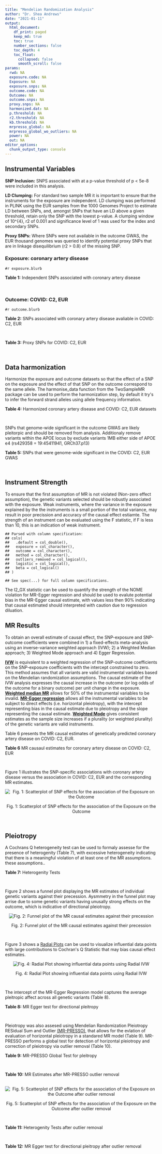 ```yaml
---
title: "Mendelian Randomization Analysis"
author: "Dr. Shea Andrews"
date: "2021-01-11"
output:
  html_document:
    df_print: paged
    keep_md: true
    toc: true
    number_sections: false
    toc_depth: 4
    toc_float:
      collapsed: false
      smooth_scroll: false
params:
  rwd: NA
  exposure.code: NA
  Exposure: NA
  exposure.snps: NA
  outcome.code: NA
  Outcome: NA
  outcome.snps: NA
  proxy.snps: NA
  harmonized.dat: NA
  p.threshold: NA
  r2.threshold: NA
  kb.threshold: NA
  mrpresso_global: NA
  mrpresso_global_wo_outliers: NA
  power: NA
  out: NA
editor_options:
  chunk_output_type: console
---
```







## Instrumental Variables
**SNP Inclusion:** SNPS associated with at a p-value threshold of p < 5e-8 were included in this analysis.
<br>

**LD Clumping:** For standard two sample MR it is important to ensure that the instruments for the exposure are independent. LD clumping was performed in PLINK using the EUR samples from the 1000 Genomes Project to estimate LD between SNPs, and, amongst SNPs that have an LD above a given threshold, retain only the SNP with the lowest p-value. A clumping window of 10^{4}, r2 of 0.001 and significance level of 1 was used for the index and secondary SNPs.
<br>

**Proxy SNPs:** Where SNPs were not available in the outcome GWAS, the EUR thousand genomes was queried to identify potential proxy SNPs that are in linkage disequilibrium (r2 > 0.8) of the missing SNP.
<br>

### Exposure: coronary artery disease
`#r exposure.blurb`
<br>

**Table 1:** Independent SNPs associated with coronary artery disease
<div data-pagedtable="false">
  <script data-pagedtable-source type="application/json">
{"columns":[{"label":["SNP"],"name":[1],"type":["chr"],"align":["left"]},{"label":["CHROM"],"name":[2],"type":["dbl"],"align":["right"]},{"label":["POS"],"name":[3],"type":["dbl"],"align":["right"]},{"label":["REF"],"name":[4],"type":["chr"],"align":["left"]},{"label":["ALT"],"name":[5],"type":["chr"],"align":["left"]},{"label":["AF"],"name":[6],"type":["dbl"],"align":["right"]},{"label":["BETA"],"name":[7],"type":["dbl"],"align":["right"]},{"label":["SE"],"name":[8],"type":["dbl"],"align":["right"]},{"label":["Z"],"name":[9],"type":["dbl"],"align":["right"]},{"label":["P"],"name":[10],"type":["dbl"],"align":["right"]},{"label":["N"],"name":[11],"type":["dbl"],"align":["right"]},{"label":["TRAIT"],"name":[12],"type":["chr"],"align":["left"]}],"data":[{"1":"rs9970807","2":"1","3":"56965664","4":"C","5":"T","6":"0.084903","7":"-0.125750","8":"0.0166950","9":"-7.532200","10":"5.00e-14","11":"184305","12":"coronary_artery_disease"},{"1":"rs7528419","2":"1","3":"109817192","4":"A","5":"G","6":"0.214180","7":"-0.114530","8":"0.0114820","9":"-9.974740","10":"1.97e-23","11":"184305","12":"coronary_artery_disease"},{"1":"rs6689306","2":"1","3":"154395946","4":"A","5":"G","6":"0.552455","7":"-0.056012","8":"0.0094061","9":"-5.954859","10":"2.60e-09","11":"184305","12":"coronary_artery_disease"},{"1":"rs67180937","2":"1","3":"222823743","4":"T","5":"G","6":"0.663052","7":"0.078807","8":"0.0110551","9":"7.128565","10":"1.01e-12","11":"184305","12":"coronary_artery_disease"},{"1":"rs16986953","2":"2","3":"19942473","4":"G","5":"A","6":"0.104706","7":"0.085160","8":"0.0150265","9":"5.667320","10":"1.45e-08","11":"184305","12":"coronary_artery_disease"},{"1":"rs515135","2":"2","3":"21286057","4":"T","5":"C","6":"0.791985","7":"0.067499","8":"0.0121924","9":"5.536154","10":"3.09e-08","11":"184305","12":"coronary_artery_disease"},{"1":"rs7568458","2":"2","3":"85788175","4":"T","5":"A","6":"0.448518","7":"0.059618","8":"0.0095093","9":"6.269440","10":"3.62e-10","11":"184305","12":"coronary_artery_disease"},{"1":"rs17678683","2":"2","3":"145286559","4":"T","5":"G","6":"0.087681","7":"0.098786","8":"0.0166548","9":"5.931380","10":"3.00e-09","11":"184305","12":"coronary_artery_disease"},{"1":"rs115654617","2":"2","3":"203893999","4":"C","5":"A","6":"0.106962","7":"0.137846","8":"0.0158314","9":"8.707130","10":"3.12e-18","11":"184305","12":"coronary_artery_disease"},{"1":"rs1199338","2":"3","3":"138087467","4":"A","5":"C","6":"0.161866","7":"0.073596","8":"0.0124987","9":"5.888290","10":"3.90e-09","11":"184305","12":"coronary_artery_disease"},{"1":"rs17087335","2":"4","3":"57838583","4":"G","5":"T","6":"0.214637","7":"0.060764","8":"0.0111159","9":"5.466400","10":"4.59e-08","11":"184305","12":"coronary_artery_disease"},{"1":"rs4593108","2":"4","3":"148281001","4":"C","5":"G","6":"0.204651","7":"-0.070830","8":"0.0115558","9":"-6.129390","10":"8.82e-10","11":"184305","12":"coronary_artery_disease"},{"1":"rs9349379","2":"6","3":"12903957","4":"A","5":"G","6":"0.431606","7":"0.131836","8":"0.0096527","9":"13.657900","10":"1.81e-42","11":"184305","12":"coronary_artery_disease"},{"1":"rs56336142","2":"6","3":"39134099","4":"T","5":"C","6":"0.192738","7":"-0.066813","8":"0.0118763","9":"-5.625740","10":"1.85e-08","11":"184305","12":"coronary_artery_disease"},{"1":"rs12202017","2":"6","3":"134173151","4":"A","5":"G","6":"0.300047","7":"-0.066813","8":"0.0099612","9":"-6.707320","10":"1.98e-11","11":"184305","12":"coronary_artery_disease"},{"1":"rs9457927","2":"6","3":"160910282","4":"A","5":"G","6":"0.018743","7":"0.357354","8":"0.0373549","9":"9.566460","10":"1.11e-21","11":"184305","12":"coronary_artery_disease"},{"1":"rs55730499","2":"6","3":"161005610","4":"C","5":"T","6":"0.056243","7":"0.316641","8":"0.0242403","9":"13.062600","10":"5.39e-39","11":"184305","12":"coronary_artery_disease"},{"1":"rs2107595","2":"7","3":"19049388","4":"G","5":"A","6":"0.200470","7":"0.073415","8":"0.0112951","9":"6.499720","10":"8.05e-11","11":"184305","12":"coronary_artery_disease"},{"1":"rs11556924","2":"7","3":"129663496","4":"C","5":"T","6":"0.313325","7":"-0.072569","8":"0.0110605","9":"-6.561100","10":"5.34e-11","11":"184305","12":"coronary_artery_disease"},{"1":"rs3918226","2":"7","3":"150690176","4":"C","5":"T","6":"0.064515","7":"0.133315","8":"0.0221275","9":"6.024860","10":"1.69e-09","11":"184305","12":"coronary_artery_disease"},{"1":"rs2891168","2":"9","3":"22098619","4":"A","5":"G","6":"0.488668","7":"0.193401","8":"0.0091877","9":"21.050000","10":"2.29e-98","11":"184305","12":"coronary_artery_disease"},{"1":"rs2519093","2":"9","3":"136141870","4":"C","5":"T","6":"0.190872","7":"0.079704","8":"0.0117524","9":"6.781930","10":"1.19e-11","11":"184305","12":"coronary_artery_disease"},{"1":"rs2487928","2":"10","3":"30323892","4":"G","5":"A","6":"0.418221","7":"0.062633","8":"0.0095049","9":"6.589550","10":"4.41e-11","11":"184305","12":"coronary_artery_disease"},{"1":"rs1870634","2":"10","3":"44480811","4":"T","5":"G","6":"0.637485","7":"0.075878","8":"0.0097113","9":"7.813372","10":"5.55e-15","11":"184305","12":"coronary_artery_disease"},{"1":"rs1412444","2":"10","3":"91002927","4":"C","5":"T","6":"0.369131","7":"0.066812","8":"0.0096809","9":"6.901420","10":"5.15e-12","11":"184305","12":"coronary_artery_disease"},{"1":"rs11191416","2":"10","3":"104604916","4":"T","5":"G","6":"0.127470","7":"-0.079249","8":"0.0135252","9":"-5.859360","10":"4.65e-09","11":"184305","12":"coronary_artery_disease"},{"1":"rs10840293","2":"11","3":"9751196","4":"G","5":"A","6":"0.549821","7":"0.054714","8":"0.0096190","9":"5.688117","10":"1.28e-08","11":"184305","12":"coronary_artery_disease"},{"1":"rs2128739","2":"11","3":"103673277","4":"A","5":"C","6":"0.676464","7":"-0.065565","8":"0.0100568","9":"-6.519469","10":"7.05e-11","11":"184305","12":"coronary_artery_disease"},{"1":"rs2681472","2":"12","3":"90008959","4":"A","5":"G","6":"0.201306","7":"0.074114","8":"0.0113331","9":"6.539610","10":"6.17e-11","11":"184305","12":"coronary_artery_disease"},{"1":"rs11065979","2":"12","3":"112059557","4":"C","5":"T","6":"0.365499","7":"0.068556","8":"0.0107672","9":"6.367110","10":"1.93e-10","11":"184305","12":"coronary_artery_disease"},{"1":"rs11838776","2":"13","3":"111040681","4":"G","5":"A","6":"0.263277","7":"0.068566","8":"0.0107552","9":"6.375150","10":"1.83e-10","11":"184305","12":"coronary_artery_disease"},{"1":"rs10139550","2":"14","3":"100145710","4":"C","5":"G","6":"0.423033","7":"0.055380","8":"0.0097569","9":"5.675980","10":"1.38e-08","11":"184305","12":"coronary_artery_disease"},{"1":"rs56062135","2":"15","3":"67455630","4":"C","5":"T","6":"0.205729","7":"-0.069743","8":"0.0118937","9":"-5.863860","10":"4.52e-09","11":"184305","12":"coronary_artery_disease"},{"1":"rs4468572","2":"15","3":"79124475","4":"T","5":"C","6":"0.585831","7":"0.077234","8":"0.0095277","9":"8.106259","10":"4.44e-16","11":"184305","12":"coronary_artery_disease"},{"1":"rs8042271","2":"15","3":"89574218","4":"G","5":"A","6":"0.097718","7":"-0.096711","8":"0.0175662","9":"-5.505516","10":"3.68e-08","11":"184305","12":"coronary_artery_disease"},{"1":"rs7212798","2":"17","3":"59013488","4":"T","5":"C","6":"0.146516","7":"0.079961","8":"0.0142216","9":"5.622500","10":"1.88e-08","11":"184305","12":"coronary_artery_disease"},{"1":"rs663129","2":"18","3":"57838401","4":"G","5":"A","6":"0.256835","7":"0.058163","8":"0.0105173","9":"5.530220","10":"3.20e-08","11":"184305","12":"coronary_artery_disease"},{"1":"rs56289821","2":"19","3":"11188247","4":"G","5":"A","6":"0.100378","7":"-0.133610","8":"0.0170415","9":"-7.840270","10":"4.44e-15","11":"184305","12":"coronary_artery_disease"},{"1":"rs4420638","2":"19","3":"45422946","4":"A","5":"G","6":"0.166036","7":"0.091906","8":"0.0140977","9":"6.519220","10":"7.07e-11","11":"184305","12":"coronary_artery_disease"},{"1":"rs28451064","2":"21","3":"35593827","4":"G","5":"A","6":"0.121186","7":"0.127571","8":"0.0159520","9":"7.997180","10":"1.33e-15","11":"184305","12":"coronary_artery_disease"},{"1":"rs180803","2":"22","3":"24658858","4":"G","5":"T","6":"0.029268","7":"-0.180923","8":"0.0283062","9":"-6.391639","10":"1.64e-10","11":"184305","12":"coronary_artery_disease"}],"options":{"columns":{"min":{},"max":[10]},"rows":{"min":[10],"max":[10]},"pages":{}}}
  </script>
</div>
<br>

### Outcome: COVID: C2, EUR
`#r outcome.blurb`
<br>

**Table 2:** SNPs associated with coronary artery disease avaliable in COVID: C2, EUR
<div data-pagedtable="false">
  <script data-pagedtable-source type="application/json">
{"columns":[{"label":["SNP"],"name":[1],"type":["chr"],"align":["left"]},{"label":["CHROM"],"name":[2],"type":["dbl"],"align":["right"]},{"label":["POS"],"name":[3],"type":["dbl"],"align":["right"]},{"label":["REF"],"name":[4],"type":["chr"],"align":["left"]},{"label":["ALT"],"name":[5],"type":["chr"],"align":["left"]},{"label":["AF"],"name":[6],"type":["dbl"],"align":["right"]},{"label":["BETA"],"name":[7],"type":["dbl"],"align":["right"]},{"label":["SE"],"name":[8],"type":["dbl"],"align":["right"]},{"label":["Z"],"name":[9],"type":["dbl"],"align":["right"]},{"label":["P"],"name":[10],"type":["dbl"],"align":["right"]},{"label":["N"],"name":[11],"type":["dbl"],"align":["right"]},{"label":["TRAIT"],"name":[12],"type":["chr"],"align":["left"]}],"data":[{"1":"rs9970807","2":"1","3":"56965664","4":"C","5":"T","6":"0.09573","7":"-0.0244900","8":"0.0140040","9":"-1.7487861","10":"8.034e-02","11":"1683769","12":"COVID_C2__EUR"},{"1":"rs7528419","2":"1","3":"109817192","4":"A","5":"G","6":"0.22200","7":"-0.0027141","8":"0.0097012","9":"-0.2797695","10":"7.797e-01","11":"1683410","12":"COVID_C2__EUR"},{"1":"rs6689306","2":"1","3":"154395946","4":"A","5":"G","6":"0.56600","7":"-0.0089019","8":"0.0083456","9":"-1.0666579","10":"2.861e-01","11":"1667735","12":"COVID_C2__EUR"},{"1":"rs67180937","2":"1","3":"222823743","4":"T","5":"G","6":"0.72280","7":"0.0136490","8":"0.0101210","9":"1.3485822","10":"1.775e-01","11":"959097","12":"COVID_C2__EUR"},{"1":"rs16986953","2":"2","3":"19942473","4":"G","5":"A","6":"0.07387","7":"-0.0126560","8":"0.0155060","9":"-0.8162002","10":"4.144e-01","11":"1683410","12":"COVID_C2__EUR"},{"1":"rs515135","2":"2","3":"21286057","4":"T","5":"C","6":"0.81600","7":"-0.0231590","8":"0.0103770","9":"-2.2317626","10":"2.563e-02","11":"1673354","12":"COVID_C2__EUR"},{"1":"rs7568458","2":"2","3":"85788175","4":"T","5":"A","6":"0.44710","7":"-0.0132880","8":"0.0080549","9":"-1.6496791","10":"9.900e-02","11":"1683768","12":"COVID_C2__EUR"},{"1":"rs17678683","2":"2","3":"145286559","4":"T","5":"G","6":"0.10100","7":"0.0105430","8":"0.0138920","9":"0.7589260","10":"4.479e-01","11":"1683769","12":"COVID_C2__EUR"},{"1":"rs115654617","2":"2","3":"203893999","4":"C","5":"A","6":"0.12720","7":"-0.0134730","8":"0.0120570","9":"-1.1174421","10":"2.638e-01","11":"1683769","12":"COVID_C2__EUR"},{"1":"rs1199338","2":"3","3":"138087467","4":"A","5":"C","6":"0.16190","7":"-0.0068425","8":"0.0109110","9":"-0.6271194","10":"5.306e-01","11":"1683769","12":"COVID_C2__EUR"},{"1":"rs17087335","2":"4","3":"57838583","4":"G","5":"T","6":"0.20710","7":"-0.0018622","8":"0.0101350","9":"-0.1837395","10":"8.542e-01","11":"1683410","12":"COVID_C2__EUR"},{"1":"rs4593108","2":"4","3":"148281001","4":"C","5":"G","6":"0.17790","7":"-0.0100470","8":"0.0108200","9":"-0.9285582","10":"3.531e-01","11":"1673713","12":"COVID_C2__EUR"},{"1":"rs9349379","2":"6","3":"12903957","4":"A","5":"G","6":"0.41680","7":"-0.0136830","8":"0.0081490","9":"-1.6791017","10":"9.313e-02","11":"1683410","12":"COVID_C2__EUR"},{"1":"rs56336142","2":"6","3":"39134099","4":"T","5":"C","6":"0.22310","7":"0.0097306","8":"0.0100240","9":"0.9707302","10":"3.317e-01","11":"1673352","12":"COVID_C2__EUR"},{"1":"rs12202017","2":"6","3":"134173151","4":"A","5":"G","6":"0.27230","7":"-0.0162250","8":"0.0094324","9":"-1.7201349","10":"8.541e-02","11":"1663324","12":"COVID_C2__EUR"},{"1":"rs9457927","2":"6","3":"160910282","4":"A","5":"G","6":"0.02373","7":"-0.0147070","8":"0.0315550","9":"-0.4660751","10":"6.412e-01","11":"1672690","12":"COVID_C2__EUR"},{"1":"rs55730499","2":"6","3":"161005610","4":"C","5":"T","6":"0.07039","7":"-0.0085394","8":"0.0162380","9":"-0.5258899","10":"5.990e-01","11":"1683769","12":"COVID_C2__EUR"},{"1":"rs2107595","2":"7","3":"19049388","4":"G","5":"A","6":"0.17300","7":"0.0111520","8":"0.0111760","9":"0.9978525","10":"3.183e-01","11":"1664234","12":"COVID_C2__EUR"},{"1":"rs11556924","2":"7","3":"129663496","4":"C","5":"T","6":"0.36980","7":"-0.0134740","8":"0.0082859","9":"-1.6261360","10":"1.039e-01","11":"1682500","12":"COVID_C2__EUR"},{"1":"rs3918226","2":"7","3":"150690176","4":"C","5":"T","6":"0.08523","7":"0.0026595","8":"0.0150230","9":"0.1770286","10":"8.595e-01","11":"1602957","12":"COVID_C2__EUR"},{"1":"rs2891168","2":"9","3":"22098619","4":"A","5":"G","6":"0.46920","7":"-0.0100990","8":"0.0080721","9":"-1.2510995","10":"2.109e-01","11":"1682859","12":"COVID_C2__EUR"},{"1":"rs2519093","2":"9","3":"136141870","4":"C","5":"T","6":"0.18760","7":"0.1083500","8":"0.0103190","9":"10.5000000","10":"8.598e-26","11":"1650363","12":"COVID_C2__EUR"},{"1":"rs2487928","2":"10","3":"30323892","4":"G","5":"A","6":"0.45420","7":"-0.0117090","8":"0.0083054","9":"-1.4098057","10":"1.586e-01","11":"1601688","12":"COVID_C2__EUR"},{"1":"rs1870634","2":"10","3":"44480811","4":"T","5":"G","6":"0.66950","7":"0.0063372","8":"0.0085031","9":"0.7452811","10":"4.561e-01","11":"1683769","12":"COVID_C2__EUR"},{"1":"rs1412444","2":"10","3":"91002927","4":"C","5":"T","6":"0.35610","7":"0.0023281","8":"0.0084529","9":"0.2754203","10":"7.830e-01","11":"1683410","12":"COVID_C2__EUR"},{"1":"rs11191416","2":"10","3":"104604916","4":"T","5":"G","6":"0.10300","7":"0.0030171","8":"0.0137490","9":"0.2194414","10":"8.263e-01","11":"1674649","12":"COVID_C2__EUR"},{"1":"rs10840293","2":"11","3":"9751196","4":"G","5":"A","6":"0.58530","7":"0.0024020","8":"0.0086081","9":"0.2790395","10":"7.802e-01","11":"1588849","12":"COVID_C2__EUR"},{"1":"rs2128739","2":"11","3":"103673277","4":"A","5":"C","6":"0.72870","7":"-0.0064057","8":"0.0089018","9":"-0.7195960","10":"4.718e-01","11":"1683769","12":"COVID_C2__EUR"},{"1":"rs2681472","2":"12","3":"90008959","4":"A","5":"G","6":"0.15880","7":"-0.0070111","8":"0.0106900","9":"-0.6558559","10":"5.119e-01","11":"1683769","12":"COVID_C2__EUR"},{"1":"rs11065979","2":"12","3":"112059557","4":"C","5":"T","6":"0.41600","7":"-0.0087200","8":"0.0083362","9":"-1.0460402","10":"2.955e-01","11":"1673354","12":"COVID_C2__EUR"},{"1":"rs11838776","2":"13","3":"111040681","4":"G","5":"A","6":"0.28460","7":"-0.0096662","8":"0.0093329","9":"-1.0357124","10":"3.003e-01","11":"1593478","12":"COVID_C2__EUR"},{"1":"rs10139550","2":"14","3":"100145710","4":"C","5":"G","6":"0.43280","7":"-0.0024535","8":"0.0082980","9":"-0.2956737","10":"7.675e-01","11":"1602598","12":"COVID_C2__EUR"},{"1":"rs56062135","2":"15","3":"67455630","4":"C","5":"T","6":"0.24370","7":"0.0084964","8":"0.0095934","9":"0.8856506","10":"3.758e-01","11":"1674649","12":"COVID_C2__EUR"},{"1":"rs4468572","2":"15","3":"79124475","4":"T","5":"C","6":"0.59480","7":"0.0126270","8":"0.0083110","9":"1.5193118","10":"1.287e-01","11":"1673713","12":"COVID_C2__EUR"},{"1":"rs8042271","2":"15","3":"89574218","4":"G","5":"A","6":"0.07176","7":"-0.0181680","8":"0.0186680","9":"-0.9732162","10":"3.304e-01","11":"1602598","12":"COVID_C2__EUR"},{"1":"rs7212798","2":"17","3":"59013488","4":"T","5":"C","6":"0.15550","7":"-0.0087767","8":"0.0121980","9":"-0.7195196","10":"4.718e-01","11":"1338066","12":"COVID_C2__EUR"},{"1":"rs663129","2":"18","3":"57838401","4":"G","5":"A","6":"0.22740","7":"-0.0090193","8":"0.0095303","9":"-0.9463815","10":"3.440e-01","11":"1683105","12":"COVID_C2__EUR"},{"1":"rs56289821","2":"19","3":"11188247","4":"G","5":"A","6":"0.11190","7":"-0.0107840","8":"0.0125720","9":"-0.8577792","10":"3.910e-01","11":"1683769","12":"COVID_C2__EUR"},{"1":"rs4420638","2":"19","3":"45422946","4":"A","5":"G","6":"0.19980","7":"0.0208200","8":"0.0104960","9":"1.9836128","10":"4.728e-02","11":"1683410","12":"COVID_C2__EUR"},{"1":"rs28451064","2":"21","3":"35593827","4":"G","5":"A","6":"0.13950","7":"-0.0223280","8":"0.0124380","9":"-1.7951439","10":"7.264e-02","11":"1673713","12":"COVID_C2__EUR"},{"1":"rs180803","2":"NA","3":"NA","4":"NA","5":"NA","6":"NA","7":"NA","8":"NA","9":"NA","10":"NA","11":"NA","12":"NA"}],"options":{"columns":{"min":{},"max":[10]},"rows":{"min":[10],"max":[10]},"pages":{}}}
  </script>
</div>
<br>

**Table 3:** Proxy SNPs for COVID: C2, EUR
<div data-pagedtable="false">
  <script data-pagedtable-source type="application/json">
{"columns":[{"label":["target_snp"],"name":[1],"type":["chr"],"align":["left"]},{"label":["proxy_snp"],"name":[2],"type":["chr"],"align":["left"]},{"label":["ld.r2"],"name":[3],"type":["dbl"],"align":["right"]},{"label":["Dprime"],"name":[4],"type":["dbl"],"align":["right"]},{"label":["PHASE"],"name":[5],"type":["chr"],"align":["left"]},{"label":["X12"],"name":[6],"type":["lgl"],"align":["right"]},{"label":["CHROM"],"name":[7],"type":["dbl"],"align":["right"]},{"label":["POS"],"name":[8],"type":["dbl"],"align":["right"]},{"label":["REF.proxy"],"name":[9],"type":["lgl"],"align":["right"]},{"label":["ALT.proxy"],"name":[10],"type":["chr"],"align":["left"]},{"label":["AF"],"name":[11],"type":["dbl"],"align":["right"]},{"label":["BETA"],"name":[12],"type":["dbl"],"align":["right"]},{"label":["SE"],"name":[13],"type":["dbl"],"align":["right"]},{"label":["Z"],"name":[14],"type":["dbl"],"align":["right"]},{"label":["P"],"name":[15],"type":["dbl"],"align":["right"]},{"label":["N"],"name":[16],"type":["dbl"],"align":["right"]},{"label":["TRAIT"],"name":[17],"type":["chr"],"align":["left"]},{"label":["ref"],"name":[18],"type":["lgl"],"align":["right"]},{"label":["ref.proxy"],"name":[19],"type":["chr"],"align":["left"]},{"label":["alt"],"name":[20],"type":["chr"],"align":["left"]},{"label":["alt.proxy"],"name":[21],"type":["lgl"],"align":["right"]},{"label":["ALT"],"name":[22],"type":["lgl"],"align":["right"]},{"label":["REF"],"name":[23],"type":["chr"],"align":["left"]},{"label":["proxy.outcome"],"name":[24],"type":["lgl"],"align":["right"]}],"data":[{"1":"rs180803","2":"rs5760293","3":"1","4":"1","5":"TG/GT","6":"NA","7":"22","8":"24662171","9":"TRUE","10":"G","11":"0.01608","12":"-0.0012195","13":"0.036627","14":"-0.03329511","15":"0.9734","16":"1656593","17":"COVID_C2__EUR","18":"TRUE","19":"G","20":"G","21":"TRUE","22":"TRUE","23":"G","24":"TRUE"}],"options":{"columns":{"min":{},"max":[10]},"rows":{"min":[10],"max":[10]},"pages":{}}}
  </script>
</div>
<br>

## Data harmonization
Harmonize the exposure and outcome datasets so that the effect of a SNP on the exposure and the effect of that SNP on the outcome correspond to the same allele. The harmonise_data function from the TwoSampleMR package can be used to perform the harmonization step, by default it try's to infer the forward strand alleles using allele frequency information.
<br>

**Table 4:** Harmonized coronary artery disease and COVID: C2, EUR datasets
<div data-pagedtable="false">
  <script data-pagedtable-source type="application/json">
{"columns":[{"label":["SNP"],"name":[1],"type":["chr"],"align":["left"]},{"label":["effect_allele.exposure"],"name":[2],"type":["chr"],"align":["left"]},{"label":["other_allele.exposure"],"name":[3],"type":["chr"],"align":["left"]},{"label":["effect_allele.outcome"],"name":[4],"type":["chr"],"align":["left"]},{"label":["other_allele.outcome"],"name":[5],"type":["chr"],"align":["left"]},{"label":["beta.exposure"],"name":[6],"type":["dbl"],"align":["right"]},{"label":["beta.outcome"],"name":[7],"type":["dbl"],"align":["right"]},{"label":["eaf.exposure"],"name":[8],"type":["dbl"],"align":["right"]},{"label":["eaf.outcome"],"name":[9],"type":["dbl"],"align":["right"]},{"label":["remove"],"name":[10],"type":["lgl"],"align":["right"]},{"label":["palindromic"],"name":[11],"type":["lgl"],"align":["right"]},{"label":["ambiguous"],"name":[12],"type":["lgl"],"align":["right"]},{"label":["id.outcome"],"name":[13],"type":["chr"],"align":["left"]},{"label":["chr.outcome"],"name":[14],"type":["dbl"],"align":["right"]},{"label":["pos.outcome"],"name":[15],"type":["dbl"],"align":["right"]},{"label":["se.outcome"],"name":[16],"type":["dbl"],"align":["right"]},{"label":["z.outcome"],"name":[17],"type":["dbl"],"align":["right"]},{"label":["pval.outcome"],"name":[18],"type":["dbl"],"align":["right"]},{"label":["samplesize.outcome"],"name":[19],"type":["dbl"],"align":["right"]},{"label":["outcome"],"name":[20],"type":["chr"],"align":["left"]},{"label":["mr_keep.outcome"],"name":[21],"type":["lgl"],"align":["right"]},{"label":["pval_origin.outcome"],"name":[22],"type":["chr"],"align":["left"]},{"label":["chr.exposure"],"name":[23],"type":["dbl"],"align":["right"]},{"label":["pos.exposure"],"name":[24],"type":["dbl"],"align":["right"]},{"label":["se.exposure"],"name":[25],"type":["dbl"],"align":["right"]},{"label":["z.exposure"],"name":[26],"type":["dbl"],"align":["right"]},{"label":["pval.exposure"],"name":[27],"type":["dbl"],"align":["right"]},{"label":["samplesize.exposure"],"name":[28],"type":["dbl"],"align":["right"]},{"label":["exposure"],"name":[29],"type":["chr"],"align":["left"]},{"label":["mr_keep.exposure"],"name":[30],"type":["lgl"],"align":["right"]},{"label":["pval_origin.exposure"],"name":[31],"type":["chr"],"align":["left"]},{"label":["id.exposure"],"name":[32],"type":["chr"],"align":["left"]},{"label":["action"],"name":[33],"type":["dbl"],"align":["right"]},{"label":["mr_keep"],"name":[34],"type":["lgl"],"align":["right"]},{"label":["pt"],"name":[35],"type":["dbl"],"align":["right"]},{"label":["pleitropy_keep"],"name":[36],"type":["lgl"],"align":["right"]},{"label":["mrpresso_RSSobs"],"name":[37],"type":["dbl"],"align":["right"]},{"label":["mrpresso_pval"],"name":[38],"type":["chr"],"align":["left"]},{"label":["mrpresso_keep"],"name":[39],"type":["lgl"],"align":["right"]}],"data":[{"1":"rs10139550","2":"G","3":"C","4":"G","5":"C","6":"0.055380","7":"-0.0024535","8":"0.423033","9":"0.43280","10":"FALSE","11":"TRUE","12":"TRUE","13":"ulbeEk","14":"14","15":"100145710","16":"0.0082980","17":"-0.29567366","18":"7.675e-01","19":"1602598","20":"covidhgi2020C2v5alleur","21":"TRUE","22":"reported","23":"14","24":"100145710","25":"0.0097569","26":"5.675980","27":"1.38e-08","28":"184305","29":"Nikpay2015cad","30":"TRUE","31":"reported","32":"5fgihD","33":"2","34":"FALSE","35":"5e-08","36":"TRUE","37":"NA","38":"NA","39":"NA"},{"1":"rs10840293","2":"A","3":"G","4":"A","5":"G","6":"0.054714","7":"0.0024020","8":"0.549821","9":"0.58530","10":"FALSE","11":"FALSE","12":"FALSE","13":"ulbeEk","14":"11","15":"9751196","16":"0.0086081","17":"0.27903951","18":"7.802e-01","19":"1588849","20":"covidhgi2020C2v5alleur","21":"TRUE","22":"reported","23":"11","24":"9751196","25":"0.0096190","26":"5.688117","27":"1.28e-08","28":"184305","29":"Nikpay2015cad","30":"TRUE","31":"reported","32":"5fgihD","33":"2","34":"TRUE","35":"5e-08","36":"TRUE","37":"3.135584e-06","38":"1","39":"TRUE"},{"1":"rs11065979","2":"T","3":"C","4":"T","5":"C","6":"0.068556","7":"-0.0087200","8":"0.365499","9":"0.41600","10":"FALSE","11":"FALSE","12":"FALSE","13":"ulbeEk","14":"12","15":"112059557","16":"0.0083362","17":"-1.04604016","18":"2.955e-01","19":"1673354","20":"covidhgi2020C2v5alleur","21":"TRUE","22":"reported","23":"12","24":"112059557","25":"0.0107672","26":"6.367110","27":"1.93e-10","28":"184305","29":"Nikpay2015cad","30":"TRUE","31":"reported","32":"5fgihD","33":"2","34":"TRUE","35":"5e-08","36":"TRUE","37":"9.461054e-05","38":"1","39":"TRUE"},{"1":"rs11191416","2":"G","3":"T","4":"G","5":"T","6":"-0.079249","7":"0.0030171","8":"0.127470","9":"0.10300","10":"FALSE","11":"FALSE","12":"FALSE","13":"ulbeEk","14":"10","15":"104604916","16":"0.0137490","17":"0.21944141","18":"8.263e-01","19":"1674649","20":"covidhgi2020C2v5alleur","21":"TRUE","22":"reported","23":"10","24":"104604916","25":"0.0135252","26":"-5.859360","27":"4.65e-09","28":"184305","29":"Nikpay2015cad","30":"TRUE","31":"reported","32":"5fgihD","33":"2","34":"TRUE","35":"5e-08","36":"TRUE","37":"1.599761e-05","38":"1","39":"TRUE"},{"1":"rs11556924","2":"T","3":"C","4":"T","5":"C","6":"-0.072569","7":"-0.0134740","8":"0.313325","9":"0.36980","10":"FALSE","11":"FALSE","12":"FALSE","13":"ulbeEk","14":"7","15":"129663496","16":"0.0082859","17":"-1.62613597","18":"1.039e-01","19":"1682500","20":"covidhgi2020C2v5alleur","21":"TRUE","22":"reported","23":"7","24":"129663496","25":"0.0110605","26":"-6.561100","27":"5.34e-11","28":"184305","29":"Nikpay2015cad","30":"TRUE","31":"reported","32":"5fgihD","33":"2","34":"TRUE","35":"5e-08","36":"TRUE","37":"1.662809e-04","38":"1","39":"TRUE"},{"1":"rs115654617","2":"A","3":"C","4":"A","5":"C","6":"0.137846","7":"-0.0134730","8":"0.106962","9":"0.12720","10":"FALSE","11":"FALSE","12":"FALSE","13":"ulbeEk","14":"2","15":"203893999","16":"0.0120570","17":"-1.11744215","18":"2.638e-01","19":"1683769","20":"covidhgi2020C2v5alleur","21":"TRUE","22":"reported","23":"2","24":"203893999","25":"0.0158314","26":"8.707130","27":"3.12e-18","28":"184305","29":"Nikpay2015cad","30":"TRUE","31":"reported","32":"5fgihD","33":"2","34":"TRUE","35":"5e-08","36":"TRUE","37":"2.467514e-04","38":"1","39":"TRUE"},{"1":"rs11838776","2":"A","3":"G","4":"A","5":"G","6":"0.068566","7":"-0.0096662","8":"0.263277","9":"0.28460","10":"FALSE","11":"FALSE","12":"FALSE","13":"ulbeEk","14":"13","15":"111040681","16":"0.0093329","17":"-1.03571237","18":"3.003e-01","19":"1593478","20":"covidhgi2020C2v5alleur","21":"TRUE","22":"reported","23":"13","24":"111040681","25":"0.0107552","26":"6.375150","27":"1.83e-10","28":"184305","29":"Nikpay2015cad","30":"TRUE","31":"reported","32":"5fgihD","33":"2","34":"TRUE","35":"5e-08","36":"TRUE","37":"1.134039e-04","38":"1","39":"TRUE"},{"1":"rs1199338","2":"C","3":"A","4":"C","5":"A","6":"0.073596","7":"-0.0068425","8":"0.161866","9":"0.16190","10":"FALSE","11":"FALSE","12":"FALSE","13":"ulbeEk","14":"3","15":"138087467","16":"0.0109110","17":"-0.62711942","18":"5.306e-01","19":"1683769","20":"covidhgi2020C2v5alleur","21":"TRUE","22":"reported","23":"3","24":"138087467","25":"0.0124987","26":"5.888290","27":"3.90e-09","28":"184305","29":"Nikpay2015cad","30":"TRUE","31":"reported","32":"5fgihD","33":"2","34":"TRUE","35":"5e-08","36":"TRUE","37":"6.118594e-05","38":"1","39":"TRUE"},{"1":"rs12202017","2":"G","3":"A","4":"G","5":"A","6":"-0.066813","7":"-0.0162250","8":"0.300047","9":"0.27230","10":"FALSE","11":"FALSE","12":"FALSE","13":"ulbeEk","14":"6","15":"134173151","16":"0.0094324","17":"-1.72013485","18":"8.541e-02","19":"1663324","20":"covidhgi2020C2v5alleur","21":"TRUE","22":"reported","23":"6","24":"134173151","25":"0.0099612","26":"-6.707320","27":"1.98e-11","28":"184305","29":"Nikpay2015cad","30":"TRUE","31":"reported","32":"5fgihD","33":"2","34":"TRUE","35":"5e-08","36":"TRUE","37":"2.451035e-04","38":"1","39":"TRUE"},{"1":"rs1412444","2":"T","3":"C","4":"T","5":"C","6":"0.066812","7":"0.0023281","8":"0.369131","9":"0.35610","10":"FALSE","11":"FALSE","12":"FALSE","13":"ulbeEk","14":"10","15":"91002927","16":"0.0084529","17":"0.27542027","18":"7.830e-01","19":"1683410","20":"covidhgi2020C2v5alleur","21":"TRUE","22":"reported","23":"10","24":"91002927","25":"0.0096809","26":"6.901420","27":"5.15e-12","28":"184305","29":"Nikpay2015cad","30":"TRUE","31":"reported","32":"5fgihD","33":"2","34":"TRUE","35":"5e-08","36":"TRUE","37":"2.434234e-06","38":"1","39":"TRUE"},{"1":"rs16986953","2":"A","3":"G","4":"A","5":"G","6":"0.085160","7":"-0.0126560","8":"0.104706","9":"0.07387","10":"FALSE","11":"FALSE","12":"FALSE","13":"ulbeEk","14":"2","15":"19942473","16":"0.0155060","17":"-0.81620018","18":"4.144e-01","19":"1683410","20":"covidhgi2020C2v5alleur","21":"TRUE","22":"reported","23":"2","24":"19942473","25":"0.0150265","26":"5.667320","27":"1.45e-08","28":"184305","29":"Nikpay2015cad","30":"TRUE","31":"reported","32":"5fgihD","33":"2","34":"TRUE","35":"5e-08","36":"TRUE","37":"1.901856e-04","38":"1","39":"TRUE"},{"1":"rs17087335","2":"T","3":"G","4":"T","5":"G","6":"0.060764","7":"-0.0018622","8":"0.214637","9":"0.20710","10":"FALSE","11":"FALSE","12":"FALSE","13":"ulbeEk","14":"4","15":"57838583","16":"0.0101350","17":"-0.18373952","18":"8.542e-01","19":"1683410","20":"covidhgi2020C2v5alleur","21":"TRUE","22":"reported","23":"4","24":"57838583","25":"0.0111159","26":"5.466400","27":"4.59e-08","28":"184305","29":"Nikpay2015cad","30":"TRUE","31":"reported","32":"5fgihD","33":"2","34":"TRUE","35":"5e-08","36":"TRUE","37":"6.829397e-06","38":"1","39":"TRUE"},{"1":"rs17678683","2":"G","3":"T","4":"G","5":"T","6":"0.098786","7":"0.0105430","8":"0.087681","9":"0.10100","10":"FALSE","11":"FALSE","12":"FALSE","13":"ulbeEk","14":"2","15":"145286559","16":"0.0138920","17":"0.75892600","18":"4.479e-01","19":"1683769","20":"covidhgi2020C2v5alleur","21":"TRUE","22":"reported","23":"2","24":"145286559","25":"0.0166548","26":"5.931380","27":"3.00e-09","28":"184305","29":"Nikpay2015cad","30":"TRUE","31":"reported","32":"5fgihD","33":"2","34":"TRUE","35":"5e-08","36":"TRUE","37":"9.034099e-05","38":"1","39":"TRUE"},{"1":"rs180803","2":"T","3":"G","4":"T","5":"G","6":"-0.180923","7":"-0.0012195","8":"0.029268","9":"0.01608","10":"FALSE","11":"FALSE","12":"FALSE","13":"ulbeEk","14":"22","15":"24662171","16":"0.0366270","17":"-0.03329511","18":"9.734e-01","19":"1656593","20":"covidhgi2020C2v5alleur","21":"TRUE","22":"reported","23":"22","24":"24658858","25":"0.0283062","26":"-6.391639","27":"1.64e-10","28":"184305","29":"Nikpay2015cad","30":"TRUE","31":"reported","32":"5fgihD","33":"2","34":"TRUE","35":"5e-08","36":"TRUE","37":"8.888442e-07","38":"1","39":"TRUE"},{"1":"rs1870634","2":"G","3":"T","4":"G","5":"T","6":"0.075878","7":"0.0063372","8":"0.637485","9":"0.66950","10":"FALSE","11":"FALSE","12":"FALSE","13":"ulbeEk","14":"10","15":"44480811","16":"0.0085031","17":"0.74528113","18":"4.561e-01","19":"1683769","20":"covidhgi2020C2v5alleur","21":"TRUE","22":"reported","23":"10","24":"44480811","25":"0.0097113","26":"7.813372","27":"5.55e-15","28":"184305","29":"Nikpay2015cad","30":"TRUE","31":"reported","32":"5fgihD","33":"2","34":"TRUE","35":"5e-08","36":"TRUE","37":"3.092488e-05","38":"1","39":"TRUE"},{"1":"rs2107595","2":"A","3":"G","4":"A","5":"G","6":"0.073415","7":"0.0111520","8":"0.200470","9":"0.17300","10":"FALSE","11":"FALSE","12":"FALSE","13":"ulbeEk","14":"7","15":"19049388","16":"0.0111760","17":"0.99785254","18":"3.183e-01","19":"1664234","20":"covidhgi2020C2v5alleur","21":"TRUE","22":"reported","23":"7","24":"19049388","25":"0.0112951","26":"6.499720","27":"8.05e-11","28":"184305","29":"Nikpay2015cad","30":"TRUE","31":"reported","32":"5fgihD","33":"2","34":"TRUE","35":"5e-08","36":"TRUE","37":"1.083049e-04","38":"1","39":"TRUE"},{"1":"rs2128739","2":"C","3":"A","4":"C","5":"A","6":"-0.065565","7":"-0.0064057","8":"0.676464","9":"0.72870","10":"FALSE","11":"FALSE","12":"FALSE","13":"ulbeEk","14":"11","15":"103673277","16":"0.0089018","17":"-0.71959604","18":"4.718e-01","19":"1683769","20":"covidhgi2020C2v5alleur","21":"TRUE","22":"reported","23":"11","24":"103673277","25":"0.0100568","26":"-6.519469","27":"7.05e-11","28":"184305","29":"Nikpay2015cad","30":"TRUE","31":"reported","32":"5fgihD","33":"2","34":"TRUE","35":"5e-08","36":"TRUE","37":"3.265011e-05","38":"1","39":"TRUE"},{"1":"rs2487928","2":"A","3":"G","4":"A","5":"G","6":"0.062633","7":"-0.0117090","8":"0.418221","9":"0.45420","10":"FALSE","11":"FALSE","12":"FALSE","13":"ulbeEk","14":"10","15":"30323892","16":"0.0083054","17":"-1.40980567","18":"1.586e-01","19":"1601688","20":"covidhgi2020C2v5alleur","21":"TRUE","22":"reported","23":"10","24":"30323892","25":"0.0095049","26":"6.589550","27":"4.41e-11","28":"184305","29":"Nikpay2015cad","30":"TRUE","31":"reported","32":"5fgihD","33":"2","34":"TRUE","35":"5e-08","36":"TRUE","37":"1.603571e-04","38":"1","39":"TRUE"},{"1":"rs2519093","2":"T","3":"C","4":"T","5":"C","6":"0.079704","7":"0.1083500","8":"0.190872","9":"0.18760","10":"FALSE","11":"FALSE","12":"FALSE","13":"ulbeEk","14":"9","15":"136141870","16":"0.0103190","17":"10.50000000","18":"8.598e-26","19":"1650363","20":"covidhgi2020C2v5alleur","21":"TRUE","22":"reported","23":"9","24":"136141870","25":"0.0117524","26":"6.781930","27":"1.19e-11","28":"184305","29":"Nikpay2015cad","30":"TRUE","31":"reported","32":"5fgihD","33":"2","34":"TRUE","35":"5e-08","36":"TRUE","37":"1.194280e-02","38":"<0.0039","39":"FALSE"},{"1":"rs2681472","2":"G","3":"A","4":"G","5":"A","6":"0.074114","7":"-0.0070111","8":"0.201306","9":"0.15880","10":"FALSE","11":"FALSE","12":"FALSE","13":"ulbeEk","14":"12","15":"90008959","16":"0.0106900","17":"-0.65585594","18":"5.119e-01","19":"1683769","20":"covidhgi2020C2v5alleur","21":"TRUE","22":"reported","23":"12","24":"90008959","25":"0.0113331","26":"6.539610","27":"6.17e-11","28":"184305","29":"Nikpay2015cad","30":"TRUE","31":"reported","32":"5fgihD","33":"2","34":"TRUE","35":"5e-08","36":"TRUE","37":"6.408425e-05","38":"1","39":"TRUE"},{"1":"rs28451064","2":"A","3":"G","4":"A","5":"G","6":"0.127571","7":"-0.0223280","8":"0.121186","9":"0.13950","10":"FALSE","11":"FALSE","12":"FALSE","13":"ulbeEk","14":"21","15":"35593827","16":"0.0124380","17":"-1.79514391","18":"7.264e-02","19":"1673713","20":"covidhgi2020C2v5alleur","21":"TRUE","22":"reported","23":"21","24":"35593827","25":"0.0159520","26":"7.997180","27":"1.33e-15","28":"184305","29":"Nikpay2015cad","30":"TRUE","31":"reported","32":"5fgihD","33":"2","34":"TRUE","35":"5e-08","36":"TRUE","37":"6.049206e-04","38":"1","39":"TRUE"},{"1":"rs2891168","2":"G","3":"A","4":"G","5":"A","6":"0.193401","7":"-0.0100990","8":"0.488668","9":"0.46920","10":"FALSE","11":"FALSE","12":"FALSE","13":"ulbeEk","14":"9","15":"22098619","16":"0.0080721","17":"-1.25109947","18":"2.109e-01","19":"1682859","20":"covidhgi2020C2v5alleur","21":"TRUE","22":"reported","23":"9","24":"22098619","25":"0.0091877","26":"21.050000","27":"2.29e-98","28":"184305","29":"Nikpay2015cad","30":"TRUE","31":"reported","32":"5fgihD","33":"2","34":"TRUE","35":"5e-08","36":"TRUE","37":"2.210572e-04","38":"1","39":"TRUE"},{"1":"rs3918226","2":"T","3":"C","4":"T","5":"C","6":"0.133315","7":"0.0026595","8":"0.064515","9":"0.08523","10":"FALSE","11":"FALSE","12":"FALSE","13":"ulbeEk","14":"7","15":"150690176","16":"0.0150230","17":"0.17702856","18":"8.595e-01","19":"1602957","20":"covidhgi2020C2v5alleur","21":"TRUE","22":"reported","23":"7","24":"150690176","25":"0.0221275","26":"6.024860","27":"1.69e-09","28":"184305","29":"Nikpay2015cad","30":"TRUE","31":"reported","32":"5fgihD","33":"2","34":"TRUE","35":"5e-08","36":"TRUE","37":"1.201253e-06","38":"1","39":"TRUE"},{"1":"rs4420638","2":"G","3":"A","4":"G","5":"A","6":"0.091906","7":"0.0208200","8":"0.166036","9":"0.19980","10":"FALSE","11":"FALSE","12":"FALSE","13":"ulbeEk","14":"19","15":"45422946","16":"0.0104960","17":"1.98361280","18":"4.728e-02","19":"1683410","20":"covidhgi2020C2v5alleur","21":"TRUE","22":"reported","23":"19","24":"45422946","25":"0.0140977","26":"6.519220","27":"7.07e-11","28":"184305","29":"Nikpay2015cad","30":"TRUE","31":"reported","32":"5fgihD","33":"2","34":"TRUE","35":"5e-08","36":"TRUE","37":"4.068932e-04","38":"1","39":"TRUE"},{"1":"rs4468572","2":"C","3":"T","4":"C","5":"T","6":"0.077234","7":"0.0126270","8":"0.585831","9":"0.59480","10":"FALSE","11":"FALSE","12":"FALSE","13":"ulbeEk","14":"15","15":"79124475","16":"0.0083110","17":"1.51931176","18":"1.287e-01","19":"1673713","20":"covidhgi2020C2v5alleur","21":"TRUE","22":"reported","23":"15","24":"79124475","25":"0.0095277","26":"8.106259","27":"4.44e-16","28":"184305","29":"Nikpay2015cad","30":"TRUE","31":"reported","32":"5fgihD","33":"2","34":"TRUE","35":"5e-08","36":"TRUE","37":"1.441488e-04","38":"1","39":"TRUE"},{"1":"rs4593108","2":"G","3":"C","4":"G","5":"C","6":"-0.070830","7":"-0.0100470","8":"0.204651","9":"0.17790","10":"FALSE","11":"TRUE","12":"FALSE","13":"ulbeEk","14":"4","15":"148281001","16":"0.0108200","17":"-0.92855823","18":"3.531e-01","19":"1673713","20":"covidhgi2020C2v5alleur","21":"TRUE","22":"reported","23":"4","24":"148281001","25":"0.0115558","26":"-6.129390","27":"8.82e-10","28":"184305","29":"Nikpay2015cad","30":"TRUE","31":"reported","32":"5fgihD","33":"2","34":"TRUE","35":"5e-08","36":"TRUE","37":"8.683252e-05","38":"1","39":"TRUE"},{"1":"rs515135","2":"C","3":"T","4":"C","5":"T","6":"0.067499","7":"-0.0231590","8":"0.791985","9":"0.81600","10":"FALSE","11":"FALSE","12":"FALSE","13":"ulbeEk","14":"2","15":"21286057","16":"0.0103770","17":"-2.23176255","18":"2.563e-02","19":"1673354","20":"covidhgi2020C2v5alleur","21":"TRUE","22":"reported","23":"2","24":"21286057","25":"0.0121924","26":"5.536154","27":"3.09e-08","28":"184305","29":"Nikpay2015cad","30":"TRUE","31":"reported","32":"5fgihD","33":"2","34":"TRUE","35":"5e-08","36":"TRUE","37":"5.885303e-04","38":"0.7956","39":"TRUE"},{"1":"rs55730499","2":"T","3":"C","4":"T","5":"C","6":"0.316641","7":"-0.0085394","8":"0.056243","9":"0.07039","10":"FALSE","11":"FALSE","12":"FALSE","13":"ulbeEk","14":"6","15":"161005610","16":"0.0162380","17":"-0.52588989","18":"5.990e-01","19":"1683769","20":"covidhgi2020C2v5alleur","21":"TRUE","22":"reported","23":"6","24":"161005610","25":"0.0242403","26":"13.062600","27":"5.39e-39","28":"184305","29":"Nikpay2015cad","30":"TRUE","31":"reported","32":"5fgihD","33":"2","34":"TRUE","35":"5e-08","36":"TRUE","37":"1.912913e-04","38":"1","39":"TRUE"},{"1":"rs56062135","2":"T","3":"C","4":"T","5":"C","6":"-0.069743","7":"0.0084964","8":"0.205729","9":"0.24370","10":"FALSE","11":"FALSE","12":"FALSE","13":"ulbeEk","14":"15","15":"67455630","16":"0.0095934","17":"0.88565055","18":"3.758e-01","19":"1674649","20":"covidhgi2020C2v5alleur","21":"TRUE","22":"reported","23":"15","24":"67455630","25":"0.0118937","26":"-5.863860","27":"4.52e-09","28":"184305","29":"Nikpay2015cad","30":"TRUE","31":"reported","32":"5fgihD","33":"2","34":"TRUE","35":"5e-08","36":"TRUE","37":"8.971746e-05","38":"1","39":"TRUE"},{"1":"rs56289821","2":"A","3":"G","4":"A","5":"G","6":"-0.133610","7":"-0.0107840","8":"0.100378","9":"0.11190","10":"FALSE","11":"FALSE","12":"FALSE","13":"ulbeEk","14":"19","15":"11188247","16":"0.0125720","17":"-0.85777919","18":"3.910e-01","19":"1683769","20":"covidhgi2020C2v5alleur","21":"TRUE","22":"reported","23":"19","24":"11188247","25":"0.0170415","26":"-7.840270","27":"4.44e-15","28":"184305","29":"Nikpay2015cad","30":"TRUE","31":"reported","32":"5fgihD","33":"2","34":"TRUE","35":"5e-08","36":"TRUE","37":"9.028793e-05","38":"1","39":"TRUE"},{"1":"rs56336142","2":"C","3":"T","4":"C","5":"T","6":"-0.066813","7":"0.0097306","8":"0.192738","9":"0.22310","10":"FALSE","11":"FALSE","12":"FALSE","13":"ulbeEk","14":"6","15":"39134099","16":"0.0100240","17":"0.97073025","18":"3.317e-01","19":"1673352","20":"covidhgi2020C2v5alleur","21":"TRUE","22":"reported","23":"6","24":"39134099","25":"0.0118763","26":"-5.625740","27":"1.85e-08","28":"184305","29":"Nikpay2015cad","30":"TRUE","31":"reported","32":"5fgihD","33":"2","34":"TRUE","35":"5e-08","36":"TRUE","37":"1.137094e-04","38":"1","39":"TRUE"},{"1":"rs663129","2":"A","3":"G","4":"A","5":"G","6":"0.058163","7":"-0.0090193","8":"0.256835","9":"0.22740","10":"FALSE","11":"FALSE","12":"FALSE","13":"ulbeEk","14":"18","15":"57838401","16":"0.0095303","17":"-0.94638154","18":"3.440e-01","19":"1683105","20":"covidhgi2020C2v5alleur","21":"TRUE","22":"reported","23":"18","24":"57838401","25":"0.0105173","26":"5.530220","27":"3.20e-08","28":"184305","29":"Nikpay2015cad","30":"TRUE","31":"reported","32":"5fgihD","33":"2","34":"TRUE","35":"5e-08","36":"TRUE","37":"9.639104e-05","38":"1","39":"TRUE"},{"1":"rs6689306","2":"G","3":"A","4":"G","5":"A","6":"-0.056012","7":"-0.0089019","8":"0.552455","9":"0.56600","10":"FALSE","11":"FALSE","12":"FALSE","13":"ulbeEk","14":"1","15":"154395946","16":"0.0083456","17":"-1.06665788","18":"2.861e-01","19":"1667735","20":"covidhgi2020C2v5alleur","21":"TRUE","22":"reported","23":"1","24":"154395946","25":"0.0094061","26":"-5.954859","27":"2.60e-09","28":"184305","29":"Nikpay2015cad","30":"TRUE","31":"reported","32":"5fgihD","33":"2","34":"TRUE","35":"5e-08","36":"TRUE","37":"6.960666e-05","38":"1","39":"TRUE"},{"1":"rs67180937","2":"G","3":"T","4":"G","5":"T","6":"0.078807","7":"0.0136490","8":"0.663052","9":"0.72280","10":"FALSE","11":"FALSE","12":"FALSE","13":"ulbeEk","14":"1","15":"222823743","16":"0.0101210","17":"1.34858216","18":"1.775e-01","19":"959097","20":"covidhgi2020C2v5alleur","21":"TRUE","22":"reported","23":"1","24":"222823743","25":"0.0110551","26":"7.128565","27":"1.01e-12","28":"184305","29":"Nikpay2015cad","30":"TRUE","31":"reported","32":"5fgihD","33":"2","34":"TRUE","35":"5e-08","36":"TRUE","37":"1.673540e-04","38":"1","39":"TRUE"},{"1":"rs7212798","2":"C","3":"T","4":"C","5":"T","6":"0.079961","7":"-0.0087767","8":"0.146516","9":"0.15550","10":"FALSE","11":"FALSE","12":"FALSE","13":"ulbeEk","14":"17","15":"59013488","16":"0.0121980","17":"-0.71951959","18":"4.718e-01","19":"1338066","20":"covidhgi2020C2v5alleur","21":"TRUE","22":"reported","23":"17","24":"59013488","25":"0.0142216","26":"5.622500","27":"1.88e-08","28":"184305","29":"Nikpay2015cad","30":"TRUE","31":"reported","32":"5fgihD","33":"2","34":"TRUE","35":"5e-08","36":"TRUE","37":"9.705524e-05","38":"1","39":"TRUE"},{"1":"rs7528419","2":"G","3":"A","4":"G","5":"A","6":"-0.114530","7":"-0.0027141","8":"0.214180","9":"0.22200","10":"FALSE","11":"FALSE","12":"FALSE","13":"ulbeEk","14":"1","15":"109817192","16":"0.0097012","17":"-0.27976951","18":"7.797e-01","19":"1683410","20":"covidhgi2020C2v5alleur","21":"TRUE","22":"reported","23":"1","24":"109817192","25":"0.0114820","26":"-9.974740","27":"1.97e-23","28":"184305","29":"Nikpay2015cad","30":"TRUE","31":"reported","32":"5fgihD","33":"2","34":"TRUE","35":"5e-08","36":"TRUE","37":"1.977128e-06","38":"1","39":"TRUE"},{"1":"rs7568458","2":"A","3":"T","4":"A","5":"T","6":"0.059618","7":"-0.0132880","8":"0.448518","9":"0.44710","10":"FALSE","11":"TRUE","12":"TRUE","13":"ulbeEk","14":"2","15":"85788175","16":"0.0080549","17":"-1.64967908","18":"9.900e-02","19":"1683768","20":"covidhgi2020C2v5alleur","21":"TRUE","22":"reported","23":"2","24":"85788175","25":"0.0095093","26":"6.269440","27":"3.62e-10","28":"184305","29":"Nikpay2015cad","30":"TRUE","31":"reported","32":"5fgihD","33":"2","34":"FALSE","35":"5e-08","36":"TRUE","37":"NA","38":"NA","39":"NA"},{"1":"rs8042271","2":"A","3":"G","4":"A","5":"G","6":"-0.096711","7":"-0.0181680","8":"0.097718","9":"0.07176","10":"FALSE","11":"FALSE","12":"FALSE","13":"ulbeEk","14":"15","15":"89574218","16":"0.0186680","17":"-0.97321620","18":"3.304e-01","19":"1602598","20":"covidhgi2020C2v5alleur","21":"TRUE","22":"reported","23":"15","24":"89574218","25":"0.0175662","26":"-5.505516","27":"3.68e-08","28":"184305","29":"Nikpay2015cad","30":"TRUE","31":"reported","32":"5fgihD","33":"2","34":"TRUE","35":"5e-08","36":"TRUE","37":"2.940753e-04","38":"1","39":"TRUE"},{"1":"rs9349379","2":"G","3":"A","4":"G","5":"A","6":"0.131836","7":"-0.0136830","8":"0.431606","9":"0.41680","10":"FALSE","11":"FALSE","12":"FALSE","13":"ulbeEk","14":"6","15":"12903957","16":"0.0081490","17":"-1.67910173","18":"9.313e-02","19":"1683410","20":"covidhgi2020C2v5alleur","21":"TRUE","22":"reported","23":"6","24":"12903957","25":"0.0096527","26":"13.657900","27":"1.81e-42","28":"184305","29":"Nikpay2015cad","30":"TRUE","31":"reported","32":"5fgihD","33":"2","34":"TRUE","35":"5e-08","36":"TRUE","37":"2.722822e-04","38":"1","39":"TRUE"},{"1":"rs9457927","2":"G","3":"A","4":"G","5":"A","6":"0.357354","7":"-0.0147070","8":"0.018743","9":"0.02373","10":"FALSE","11":"FALSE","12":"FALSE","13":"ulbeEk","14":"6","15":"160910282","16":"0.0315550","17":"-0.46607511","18":"6.412e-01","19":"1672690","20":"covidhgi2020C2v5alleur","21":"TRUE","22":"reported","23":"6","24":"160910282","25":"0.0373549","26":"9.566460","27":"1.11e-21","28":"184305","29":"Nikpay2015cad","30":"TRUE","31":"reported","32":"5fgihD","33":"2","34":"TRUE","35":"5e-08","36":"TRUE","37":"3.878598e-04","38":"1","39":"TRUE"},{"1":"rs9970807","2":"T","3":"C","4":"T","5":"C","6":"-0.125750","7":"-0.0244900","8":"0.084903","9":"0.09573","10":"FALSE","11":"FALSE","12":"FALSE","13":"ulbeEk","14":"1","15":"56965664","16":"0.0140040","17":"-1.74878606","18":"8.034e-02","19":"1683769","20":"covidhgi2020C2v5alleur","21":"TRUE","22":"reported","23":"1","24":"56965664","25":"0.0166950","26":"-7.532200","27":"5.00e-14","28":"184305","29":"Nikpay2015cad","30":"TRUE","31":"reported","32":"5fgihD","33":"2","34":"TRUE","35":"5e-08","36":"TRUE","37":"5.541246e-04","38":"1","39":"TRUE"}],"options":{"columns":{"min":{},"max":[10]},"rows":{"min":[10],"max":[10]},"pages":{}}}
  </script>
</div>
<br>

SNPs that genome-wide significant in the outcome GWAS are likely pleitorpic and should be removed from analysis. Additionaly remove variants within the APOE locus by exclude variants 1MB either side of APOE e4 (rs429358 = 19:45411941, GRCh37.p13)
<br>


**Table 5:** SNPs that were genome-wide significant in the COVID: C2, EUR GWAS
<div data-pagedtable="false">
  <script data-pagedtable-source type="application/json">
{"columns":[{"label":["SNP"],"name":[1],"type":["chr"],"align":["left"]},{"label":["chr.outcome"],"name":[2],"type":["dbl"],"align":["right"]},{"label":["pos.outcome"],"name":[3],"type":["dbl"],"align":["right"]},{"label":["pval.exposure"],"name":[4],"type":["dbl"],"align":["right"]},{"label":["pval.outcome"],"name":[5],"type":["dbl"],"align":["right"]}],"data":[],"options":{"columns":{"min":{},"max":[10]},"rows":{"min":[10],"max":[10]},"pages":{}}}
  </script>
</div>
<br>


## Instrument Strength
To ensure that the first assumption of MR is not violated (Non-zero effect assumption), the genetic variants selected should be robustly associated with the exposure. Weak instruments, where the variance in the exposure explained by the the instruments is a small portion of the total variance, may result in poor precission and accuracy of the causal effect estiamte. The strength of an instrument can be evaluated using the F statistic, if F is less than 10, this is an indication of weak instrument.


```
## Parsed with column specification:
## cols(
##   .default = col_double(),
##   exposure = col_character(),
##   outcome = col_character(),
##   method = col_character(),
##   outliers_removed = col_logical(),
##   logistic = col_logical(),
##   beta = col_logical()
## )
```

```
## See spec(...) for full column specifications.
```

<div data-pagedtable="false">
  <script data-pagedtable-source type="application/json">
{"columns":[{"label":["outliers_removed"],"name":[1],"type":["lgl"],"align":["right"]},{"label":["pve.exposure"],"name":[2],"type":["dbl"],"align":["right"]},{"label":["F"],"name":[3],"type":["dbl"],"align":["right"]},{"label":["Alpha"],"name":[4],"type":["dbl"],"align":["right"]},{"label":["NCP"],"name":[5],"type":["dbl"],"align":["right"]},{"label":["Power"],"name":[6],"type":["dbl"],"align":["right"]}],"data":[{"1":"FALSE","2":"0.01311258","3":"62.77674","4":"0.05","5":"0.7623392","6":"0.1408580"},{"1":"TRUE","2":"0.01286520","3":"63.19774","4":"0.05","5":"0.5782959","6":"0.1184255"}],"options":{"columns":{"min":{},"max":[10]},"rows":{"min":[10],"max":[10]},"pages":{}}}
  </script>
</div>

The I2_GX statistic can be used to quantify the strength of the NOME violation for MR-Egger regression and should be used to evalute potential bias in the MR-Egger causal estimate, with values less then 90% indicating that causal estimated should interpreted with caution due to regression diluation.

<div data-pagedtable="false">
  <script data-pagedtable-source type="application/json">
{"columns":[{"label":["outliers_removed"],"name":[1],"type":["lgl"],"align":["right"]},{"label":["Isq_gx"],"name":[2],"type":["dbl"],"align":["right"]}],"data":[{"1":"FALSE","2":"0.8997801"},{"1":"TRUE","2":"NA"}],"options":{"columns":{"min":{},"max":[10]},"rows":{"min":[10],"max":[10]},"pages":{}}}
  </script>
</div>


##  MR Results
To obtain an overall estimate of causal effect, the SNP-exposure and SNP-outcome coefficients were combined in 1) a fixed-effects meta-analysis using an inverse-variance weighted approach (IVW); 2) a Weighted Median approach; 3) Weighted Mode approach and 4) Egger Regression.


[**IVW**](https://doi.org/10.1002/gepi.21758) is equivalent to a weighted regression of the SNP-outcome coefficients on the SNP-exposure coefficients with the intercept constrained to zero. This method assumes that all variants are valid instrumental variables based on the Mendelian randomization assumptions. The causal estimate of the IVW analysis expresses the causal increase in the outcome (or log odds of the outcome for a binary outcome) per unit change in the exposure. [**Weighted median MR**](https://doi.org/10.1002/gepi.21965) allows for 50% of the instrumental variables to be invalid. [**MR-Egger regression**](https://doi.org/10.1093/ije/dyw220) allows all the instrumental variables to be subject to direct effects (i.e. horizontal pleiotropy), with the intercept representing bias in the causal estimate due to pleiotropy and the slope representing the causal estimate. [**Weighted Mode**](https://doi.org/10.1093/ije/dyx102) gives consistent estimates as the sample size increases if a plurality (or weighted plurality) of the genetic variants are valid instruments.
<br>



Table 6 presents the MR causal estimates of genetically predicted coronary artery disease on COVID: C2, EUR.
<br>

**Table 6** MR causaul estimates for coronary artery disease on COVID: C2, EUR
<div data-pagedtable="false">
  <script data-pagedtable-source type="application/json">
{"columns":[{"label":["id.exposure"],"name":[1],"type":["chr"],"align":["left"]},{"label":["id.outcome"],"name":[2],"type":["chr"],"align":["left"]},{"label":["outcome"],"name":[3],"type":["fctr"],"align":["left"]},{"label":["exposure"],"name":[4],"type":["fctr"],"align":["left"]},{"label":["method"],"name":[5],"type":["fctr"],"align":["left"]},{"label":["nsnp"],"name":[6],"type":["int"],"align":["right"]},{"label":["b"],"name":[7],"type":["dbl"],"align":["right"]},{"label":["se"],"name":[8],"type":["dbl"],"align":["right"]},{"label":["pval"],"name":[9],"type":["dbl"],"align":["right"]}],"data":[{"1":"5fgihD","2":"ulbeEk","3":"covidhgi2020C2v5alleur","4":"Nikpay2015cad","5":"Inverse variance weighted (fixed effects)","6":"39","7":"0.01191470","8":"0.01699346","9":"0.4832192"},{"1":"5fgihD","2":"ulbeEk","3":"covidhgi2020C2v5alleur","4":"Nikpay2015cad","5":"Weighted median","6":"39","7":"-0.03917112","8":"0.02611497","9":"0.1336277"},{"1":"5fgihD","2":"ulbeEk","3":"covidhgi2020C2v5alleur","4":"Nikpay2015cad","5":"Weighted mode","6":"39","7":"-0.05297002","8":"0.02890020","9":"0.0746672"},{"1":"5fgihD","2":"ulbeEk","3":"covidhgi2020C2v5alleur","4":"Nikpay2015cad","5":"MR Egger","6":"39","7":"-0.06610238","8":"0.07904032","9":"0.4083481"}],"options":{"columns":{"min":{},"max":[10]},"rows":{"min":[10],"max":[10]},"pages":{}}}
  </script>
</div>
<br>

Figure 1 illustrates the SNP-specific associations with coronary artery disease versus the association in COVID: C2, EUR and the corresponding MR estimates.
<br>

<div class="figure" style="text-align: center">
<img src="/sc/arion/projects/LOAD/shea/Projects/MRcovid/results/MRcovideur/Nikpay2015cad/covidhgi2020C2v5alleur/Nikpay2015cad_5e-8_covidhgi2020C2v5alleur_MR_Analaysis_files/figure-html/scatter_plot-1.png" alt="Fig. 1: Scatterplot of SNP effects for the association of the Exposure on the Outcome"  />
<p class="caption">Fig. 1: Scatterplot of SNP effects for the association of the Exposure on the Outcome</p>
</div>
<br>


## Pleiotropy
A Cochrans Q heterogeneity test can be used to formaly assesse for the presence of heterogenity (Table 7), with excessive heterogeneity indicating that there is a meaningful violation of at least one of the MR assumptions.
these assumptions..
<br>

**Table 7:** Heterogenity Tests
<div data-pagedtable="false">
  <script data-pagedtable-source type="application/json">
{"columns":[{"label":["id.exposure"],"name":[1],"type":["chr"],"align":["left"]},{"label":["id.outcome"],"name":[2],"type":["chr"],"align":["left"]},{"label":["outcome"],"name":[3],"type":["fctr"],"align":["left"]},{"label":["exposure"],"name":[4],"type":["fctr"],"align":["left"]},{"label":["method"],"name":[5],"type":["fctr"],"align":["left"]},{"label":["Q"],"name":[6],"type":["dbl"],"align":["right"]},{"label":["Q_df"],"name":[7],"type":["dbl"],"align":["right"]},{"label":["Q_pval"],"name":[8],"type":["dbl"],"align":["right"]}],"data":[{"1":"5fgihD","2":"ulbeEk","3":"covidhgi2020C2v5alleur","4":"Nikpay2015cad","5":"MR Egger","6":"151.3565","7":"37","8":"8.948080e-16"},{"1":"5fgihD","2":"ulbeEk","3":"covidhgi2020C2v5alleur","4":"Nikpay2015cad","5":"Inverse variance weighted","6":"156.2713","7":"38","8":"2.771502e-16"}],"options":{"columns":{"min":{},"max":[10]},"rows":{"min":[10],"max":[10]},"pages":{}}}
  </script>
</div>
<br>

Figure 2 shows a funnel plot displaying the MR estimates of individual genetic variants against their precession. Aysmmetry in the funnel plot may arrise due to some genetic variants having unusally strong effects on the outcome, which is indicative of directional pleiotropy.
<br>

<div class="figure" style="text-align: center">
<img src="/sc/arion/projects/LOAD/shea/Projects/MRcovid/results/MRcovideur/Nikpay2015cad/covidhgi2020C2v5alleur/Nikpay2015cad_5e-8_covidhgi2020C2v5alleur_MR_Analaysis_files/figure-html/funnel_plot-1.png" alt="Fig. 2: Funnel plot of the MR causal estimates against their precession"  />
<p class="caption">Fig. 2: Funnel plot of the MR causal estimates against their precession</p>
</div>
<br>

Figure 3 shows a [Radial Plots](https://github.com/WSpiller/RadialMR) can be used to visualize influential data points with large contributions to Cochran's Q Statistic that may bias causal effect estimates.



<div class="figure" style="text-align: center">
<img src="/sc/arion/projects/LOAD/shea/Projects/MRcovid/results/MRcovideur/Nikpay2015cad/covidhgi2020C2v5alleur/Nikpay2015cad_5e-8_covidhgi2020C2v5alleur_MR_Analaysis_files/figure-html/Radial_Plot-1.png" alt="Fig. 4: Radial Plot showing influential data points using Radial IVW"  />
<p class="caption">Fig. 4: Radial Plot showing influential data points using Radial IVW</p>
</div>
<br>

The intercept of the MR-Egger Regression model captures the average pleitropic affect across all genetic variants (Table 8).
<br>

**Table 8:** MR Egger test for directional pleitropy
<div data-pagedtable="false">
  <script data-pagedtable-source type="application/json">
{"columns":[{"label":["id.exposure"],"name":[1],"type":["chr"],"align":["left"]},{"label":["id.outcome"],"name":[2],"type":["chr"],"align":["left"]},{"label":["outcome"],"name":[3],"type":["fctr"],"align":["left"]},{"label":["exposure"],"name":[4],"type":["fctr"],"align":["left"]},{"label":["egger_intercept"],"name":[5],"type":["dbl"],"align":["right"]},{"label":["se"],"name":[6],"type":["dbl"],"align":["right"]},{"label":["pval"],"name":[7],"type":["dbl"],"align":["right"]}],"data":[{"1":"5fgihD","2":"ulbeEk","3":"covidhgi2020C2v5alleur","4":"Nikpay2015cad","5":"0.008476825","6":"0.00773355","7":"0.2801138"}],"options":{"columns":{"min":{},"max":[10]},"rows":{"min":[10],"max":[10]},"pages":{}}}
  </script>
</div>
<br>

Pleiotropy was also assesed using Mendelian Randomization Pleiotropy RESidual Sum and Outlier [(MR-PRESSO)](https://doi.org/10.1038/s41588-018-0099-7), that allows for the evlation of evaluation of horizontal pleiotropy in a standared MR model (Table 9). MR-PRESSO performs a global test for detection of horizontal pleiotropy and correction of pleiotropy via outlier removal (Table 10).
<br>

**Table 9:** MR-PRESSO Global Test for pleitropy
<div data-pagedtable="false">
  <script data-pagedtable-source type="application/json">
{"columns":[{"label":["id.exposure"],"name":[1],"type":["chr"],"align":["left"]},{"label":["id.outcome"],"name":[2],"type":["chr"],"align":["left"]},{"label":["outcome"],"name":[3],"type":["chr"],"align":["left"]},{"label":["exposure"],"name":[4],"type":["chr"],"align":["left"]},{"label":["pt"],"name":[5],"type":["dbl"],"align":["right"]},{"label":["outliers_removed"],"name":[6],"type":["lgl"],"align":["right"]},{"label":["n_outliers"],"name":[7],"type":["dbl"],"align":["right"]},{"label":["RSSobs"],"name":[8],"type":["dbl"],"align":["right"]},{"label":["pval"],"name":[9],"type":["chr"],"align":["left"]}],"data":[{"1":"5fgihD","2":"ulbeEk","3":"covidhgi2020C2v5alleur","4":"Nikpay2015cad","5":"5e-08","6":"FALSE","7":"1","8":"163.5151","9":"<1e-04"}],"options":{"columns":{"min":{},"max":[10]},"rows":{"min":[10],"max":[10]},"pages":{}}}
  </script>
</div>
<br>


**Table 10:** MR Estimates after MR-PRESSO outlier removal
<div data-pagedtable="false">
  <script data-pagedtable-source type="application/json">
{"columns":[{"label":["id.exposure"],"name":[1],"type":["chr"],"align":["left"]},{"label":["id.outcome"],"name":[2],"type":["chr"],"align":["left"]},{"label":["outcome"],"name":[3],"type":["fctr"],"align":["left"]},{"label":["exposure"],"name":[4],"type":["fctr"],"align":["left"]},{"label":["method"],"name":[5],"type":["fctr"],"align":["left"]},{"label":["nsnp"],"name":[6],"type":["int"],"align":["right"]},{"label":["b"],"name":[7],"type":["dbl"],"align":["right"]},{"label":["se"],"name":[8],"type":["dbl"],"align":["right"]},{"label":["pval"],"name":[9],"type":["dbl"],"align":["right"]}],"data":[{"1":"5fgihD","2":"ulbeEk","3":"covidhgi2020C2v5alleur","4":"Nikpay2015cad","5":"Inverse variance weighted (fixed effects)","6":"38","7":"-0.01170757","8":"0.01714176","9":"0.49461617"},{"1":"5fgihD","2":"ulbeEk","3":"covidhgi2020C2v5alleur","4":"Nikpay2015cad","5":"Weighted median","6":"38","7":"-0.03950728","8":"0.02719178","9":"0.14624798"},{"1":"5fgihD","2":"ulbeEk","3":"covidhgi2020C2v5alleur","4":"Nikpay2015cad","5":"Weighted mode","6":"38","7":"-0.05667092","8":"0.03127919","9":"0.07814357"},{"1":"5fgihD","2":"ulbeEk","3":"covidhgi2020C2v5alleur","4":"Nikpay2015cad","5":"MR Egger","6":"38","7":"-0.05307740","8":"0.04354927","9":"0.23085057"}],"options":{"columns":{"min":{},"max":[10]},"rows":{"min":[10],"max":[10]},"pages":{}}}
  </script>
</div>
<br>

<div class="figure" style="text-align: center">
<img src="/sc/arion/projects/LOAD/shea/Projects/MRcovid/results/MRcovideur/Nikpay2015cad/covidhgi2020C2v5alleur/Nikpay2015cad_5e-8_covidhgi2020C2v5alleur_MR_Analaysis_files/figure-html/scatter_plot_outlier-1.png" alt="Fig. 5: Scatterplot of SNP effects for the association of the Exposure on the Outcome after outlier removal"  />
<p class="caption">Fig. 5: Scatterplot of SNP effects for the association of the Exposure on the Outcome after outlier removal</p>
</div>
<br>

**Table 11:** Heterogenity Tests after outlier removal
<div data-pagedtable="false">
  <script data-pagedtable-source type="application/json">
{"columns":[{"label":["id.exposure"],"name":[1],"type":["chr"],"align":["left"]},{"label":["id.outcome"],"name":[2],"type":["chr"],"align":["left"]},{"label":["outcome"],"name":[3],"type":["fctr"],"align":["left"]},{"label":["exposure"],"name":[4],"type":["fctr"],"align":["left"]},{"label":["method"],"name":[5],"type":["fctr"],"align":["left"]},{"label":["Q"],"name":[6],"type":["dbl"],"align":["right"]},{"label":["Q_df"],"name":[7],"type":["dbl"],"align":["right"]},{"label":["Q_pval"],"name":[8],"type":["dbl"],"align":["right"]}],"data":[{"1":"5fgihD","2":"ulbeEk","3":"covidhgi2020C2v5alleur","4":"Nikpay2015cad","5":"MR Egger","6":"44.65953","7":"36","8":"0.1524991"},{"1":"5fgihD","2":"ulbeEk","3":"covidhgi2020C2v5alleur","4":"Nikpay2015cad","5":"Inverse variance weighted","6":"46.04538","7":"37","8":"0.1463042"}],"options":{"columns":{"min":{},"max":[10]},"rows":{"min":[10],"max":[10]},"pages":{}}}
  </script>
</div>
<br>

**Table 12:** MR Egger test for directional pleitropy after outlier removal
<div data-pagedtable="false">
  <script data-pagedtable-source type="application/json">
{"columns":[{"label":["id.exposure"],"name":[1],"type":["chr"],"align":["left"]},{"label":["id.outcome"],"name":[2],"type":["chr"],"align":["left"]},{"label":["outcome"],"name":[3],"type":["fctr"],"align":["left"]},{"label":["exposure"],"name":[4],"type":["fctr"],"align":["left"]},{"label":["egger_intercept"],"name":[5],"type":["dbl"],"align":["right"]},{"label":["se"],"name":[6],"type":["dbl"],"align":["right"]},{"label":["pval"],"name":[7],"type":["dbl"],"align":["right"]}],"data":[{"1":"5fgihD","2":"ulbeEk","3":"covidhgi2020C2v5alleur","4":"Nikpay2015cad","5":"0.004523779","6":"0.004280057","7":"0.2975786"}],"options":{"columns":{"min":{},"max":[10]},"rows":{"min":[10],"max":[10]},"pages":{}}}
  </script>
</div>
<br>
